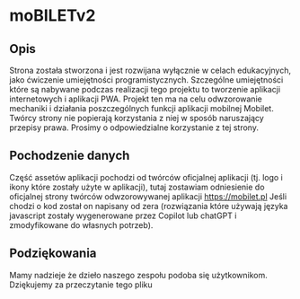 # moBILETv2

## Opis
Strona została stworzona i jest rozwijana wyłącznie w celach edukacyjnych, jako ćwiczenie umiejętności programistycznych. Szczególne umiejętności które są nabywane podczas realizacji tego projektu to tworzenie aplikacji internetowych i aplikacji PWA. Projekt ten ma na celu odwzorowanie mechaniki i działania poszczególnych funkcji aplikacji mobilnej Mobilet. Twórcy strony nie popierają korzystania z niej w sposób naruszający przepisy prawa.
Prosimy o odpowiedzialne korzystanie z tej strony.

## Pochodzenie danych
Część assetów aplikacji pochodzi od twórców oficjalnej aplikacji (tj. logo i ikony które zostały użyte w aplikacji), tutaj zostawiam odniesienie do oficjalnej strony twórców odwzorowywanej aplikacji https://mobilet.pl Jeśli chodzi o kod został on napisany od zera (rozwiązania które używają języka javascript zostały wygenerowane przez Copilot lub chatGPT i zmodyfikowane do własnych potrzeb).

## Podziękowania
Mamy nadzieje że dzieło naszego zespołu podoba się użytkownikom. Dziękujemy za przeczytanie tego pliku